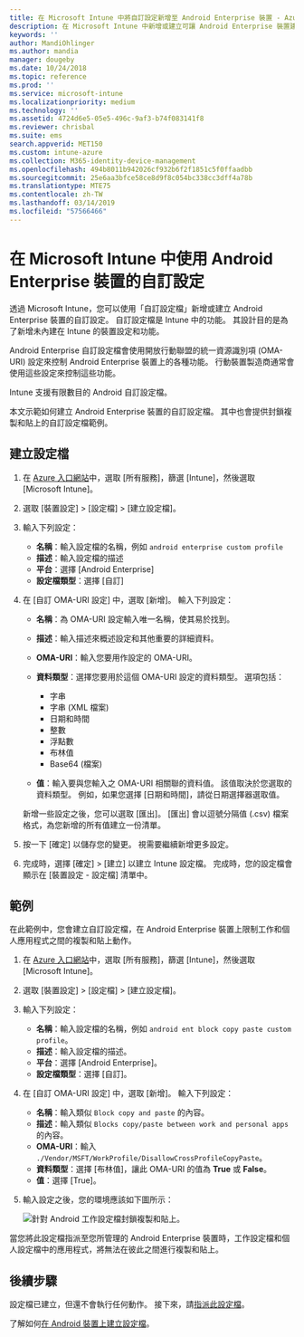 ```yaml
---
title: 在 Microsoft Intune 中將自訂設定新增至 Android Enterprise 裝置 - Azure | Microsoft Docs
description: 在 Microsoft Intune 中新增或建立可讓 Android Enterprise 裝置建立的自訂設定檔
keywords: ''
author: MandiOhlinger
ms.author: mandia
manager: dougeby
ms.date: 10/24/2018
ms.topic: reference
ms.prod: ''
ms.service: microsoft-intune
ms.localizationpriority: medium
ms.technology: ''
ms.assetid: 4724d6e5-05e5-496c-9af3-b74f083141f8
ms.reviewer: chrisbal
ms.suite: ems
search.appverid: MET150
ms.custom: intune-azure
ms.collection: M365-identity-device-management
ms.openlocfilehash: 494b8011b942026cf932b6f2f1851c5f0ffaadbb
ms.sourcegitcommit: 25e6aa3bfce58ce8d9f8c054bc338cc3dff4a78b
ms.translationtype: MTE75
ms.contentlocale: zh-TW
ms.lasthandoff: 03/14/2019
ms.locfileid: "57566466"
---
```

# <a name="use-custom-settings-for-android-enterprise-devices-in-microsoft-intune"></a>在 Microsoft Intune 中使用 Android Enterprise 裝置的自訂設定

透過 Microsoft Intune，您可以使用「自訂設定檔」新增或建立 Android Enterprise 裝置的自訂設定。 自訂設定檔是 Intune 中的功能。 其設計目的是為了新增未內建在 Intune 的裝置設定和功能。

Android Enterprise 自訂設定檔會使用開放行動聯盟的統一資源識別項 (OMA-URI) 設定來控制 Android Enterprise 裝置上的各種功能。 行動裝置製造商通常會使用這些設定來控制這些功能。

Intune 支援有限數目的 Android 自訂設定檔。

本文示範如何建立 Android Enterprise 裝置的自訂設定檔。 其中也會提供封鎖複製和貼上的自訂設定檔範例。

## <a name="create-the-profile"></a>建立設定檔

1. 在 [Azure 入口網站](https://portal.azure.com)中，選取 [所有服務]，篩選 [Intune]，然後選取 [Microsoft Intune]。
2. 選取 [裝置設定] > [設定檔] > [建立設定檔]。
3. 輸入下列設定：

    - **名稱**：輸入設定檔的名稱，例如 `android enterprise custom profile`
    - **描述**：輸入設定檔的描述
    - **平台**：選擇 [Android Enterprise]
    - **設定檔類型**：選擇 [自訂]

4. 在 [自訂 OMA-URI 設定] 中，選取 [新增]。 輸入下列設定：

    - **名稱**：為 OMA-URI 設定輸入唯一名稱，使其易於找到。
    - **描述**：輸入描述來概述設定和其他重要的詳細資料。
    - **OMA-URI**：輸入您要用作設定的 OMA-URI。
    - **資料類型**：選擇您要用於這個 OMA-URI 設定的資料類型。 選項包括：

      - 字串
      - 字串 (XML 檔案)
      - 日期和時間
      - 整數
      - 浮點數
      - 布林值
      - Base64 (檔案)

    - **值**：輸入要與您輸入之 OMA-URI 相關聯的資料值。 該值取決於您選取的資料類型。 例如，如果您選擇 [日期和時間]，請從日期選擇器選取值。

    新增一些設定之後，您可以選取 [匯出]。 [匯出] 會以逗號分隔值 (.csv) 檔案格式，為您新增的所有值建立一份清單。

5. 按一下 [確定] 以儲存您的變更。 視需要繼續新增更多設定。
6. 完成時，選擇 [確定] > [建立] 以建立 Intune 設定檔。 完成時，您的設定檔會顯示在 [裝置設定 - 設定檔] 清單中。

## <a name="example"></a>範例

在此範例中，您會建立自訂設定檔，在 Android Enterprise 裝置上限制工作和個人應用程式之間的複製和貼上動作。

1. 在 [Azure 入口網站](https://portal.azure.com)中，選取 [所有服務]，篩選 [Intune]，然後選取 [Microsoft Intune]。
2. 選取 [裝置設定] > [設定檔] > [建立設定檔]。
3. 輸入下列設定：

    - **名稱**：輸入設定檔的名稱，例如 `android ent block copy paste custom profile`。
    - **描述**：輸入設定檔的描述。
    - **平台**：選擇 [Android Enterprise]。
    - **設定檔類型**：選擇 [自訂]。

4. 在 [自訂 OMA-URI 設定] 中，選取 [新增]。 輸入下列設定：

    - **名稱**：輸入類似 `Block copy and paste` 的內容。
    - **描述**：輸入類似 `Blocks copy/paste between work and personal apps` 的內容。
    - **OMA-URI**：輸入 `./Vendor/MSFT/WorkProfile/DisallowCrossProfileCopyPaste`。
    - **資料類型**：選擇 [布林值]，讓此 OMA-URI 的值為 **True** 或 **False**。
    - **值**：選擇 [True]。

5. 輸入設定之後，您的環境應該如下圖所示：

    ![針對 Android 工作設定檔封鎖複製和貼上。](./media/custom-policy-afw-copy-paste.png)

當您將此設定檔指派至您所管理的 Android Enterprise 裝置時，工作設定檔和個人設定檔中的應用程式，將無法在彼此之間進行複製和貼上。

## <a name="next-steps"></a>後續步驟

設定檔已建立，但還不會執行任何動作。 接下來，請[指派此設定檔](device-profile-assign.md)。

了解如何[在 Android 裝置上建立設定檔](custom-settings-android.md)。
